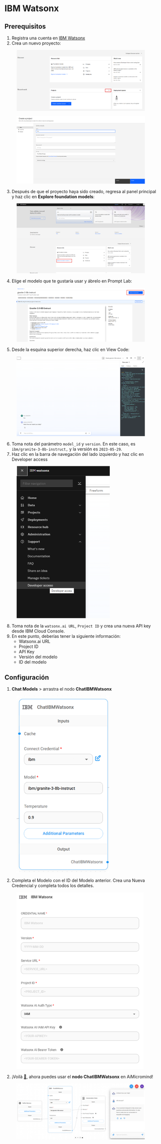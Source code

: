 # IBM Watsonx

## Prerequisitos

1. Registra una cuenta en [IBM Watsonx](https://www.ibm.com/watsonx)
2. Crea un nuevo proyecto:

<figure><img src="../../../.gitbook/assets/image (238).png" alt=""><figcaption></figcaption></figure>

<figure><img src="../../../.gitbook/assets/image (239).png" alt=""><figcaption></figcaption></figure>

3. Después de que el proyecto haya sido creado, regresa al panel principal y haz clic en **Explore foundation models**:

<figure><img src="../../../.gitbook/assets/image (240).png" alt=""><figcaption></figcaption></figure>

4. Elige el modelo que te gustaría usar y ábrelo en Prompt Lab:

<figure><img src="../../../.gitbook/assets/image (241).png" alt=""><figcaption></figcaption></figure>

5. Desde la esquina superior derecha, haz clic en View Code:

<figure><img src="../../../.gitbook/assets/image (242).png" alt=""><figcaption></figcaption></figure>

6. Toma nota del parámetro `model_id` y `version`. En este caso, es `ibm/granite-3-8b-instruct,` y la versión es `2023-05-29`.
7. Haz clic en la barra de navegación del lado izquierdo y haz clic en Developer access

<figure><img src="../../../.gitbook/assets/image (243).png" alt="" width="308"><figcaption></figcaption></figure>

8. Toma nota de la `watsonx.ai URL`, `Project ID` y crea una nueva API key desde IBM Cloud Console.
9. En este punto, deberías tener la siguiente información:
   * Watsonx.ai URL
   * Project ID
   * API Key
   * Versión del modelo
   * ID del modelo

## Configuración

1. **Chat Models** > arrastra el nodo **ChatIBMWatsonx**

<figure><img src="../../../.gitbook/assets/image (244).png" alt="" width="306"><figcaption></figcaption></figure>

2. Completa el Modelo con el ID del Modelo anterior. Crea una Nueva Credencial y completa todos los detalles.

<figure><img src="../../../.gitbook/assets/image (245).png" alt="" width="419"><figcaption></figcaption></figure>

2. ¡Voilà [🎉](https://emojipedia.org/party-popper/), ahora puedes usar el **nodo ChatIBMWatsonx** en AiMicromind!

<figure><img src="../../../.gitbook/assets/image (246).png" alt=""><figcaption></figcaption></figure>
